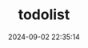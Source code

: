 ---
title: todolist
date: 2024-09-02 22:35:14
type: 'todolist'
aside: false
top_background: /img/todolist/todolist.jpeg
comments: true
---